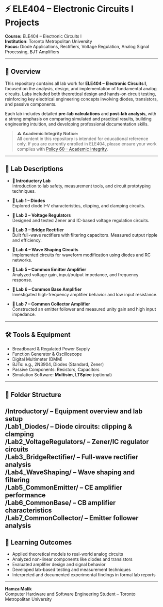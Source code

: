 # ⚡ ELE404 – Electronic Circuits I Projects

**Course:** ELE404 – Electronic Circuits I  
**Institution:** Toronto Metropolitan University  
**Focus:** Diode Applications, Rectifiers, Voltage Regulation, Analog Signal Processing, BJT Amplifiers  

---

## 📘 Overview

This repository contains all lab work for **ELE404 – Electronic Circuits I**, focused on the analysis, design, and implementation of fundamental analog circuits. Labs included both theoretical design and hands-on circuit testing, reinforcing key electrical engineering concepts involving diodes, transistors, and passive components.

Each lab includes detailed **pre-lab calculations** and **post-lab analysis**, with a strong emphasis on comparing simulated and practical results, building engineering intuition, and developing professional documentation skills.

> ⚠️ **Academic Integrity Notice:**  
All content in this repository is intended for educational reference only. If you are currently enrolled in ELE404, please ensure your work complies with [Policy 60 – Academic Integrity](https://www.torontomu.ca/senate/policies/pol60.pdf).

---

## 🧪 Lab Descriptions

- **🔹 Introductory Lab**  
  Introduction to lab safety, measurement tools, and circuit prototyping techniques.

- **🔹 Lab 1 – Diodes**  
  Explored diode I–V characteristics, clipping, and clamping circuits.

- **🔹 Lab 2 – Voltage Regulators**  
  Designed and tested Zener and IC-based voltage regulation circuits.

- **🔹 Lab 3 – Bridge Rectifier**  
  Built full-wave rectifiers with filtering capacitors. Measured output ripple and efficiency.

- **🔹 Lab 4 – Wave Shaping Circuits**  
  Implemented circuits for waveform modification using diodes and RC networks.

- **🔹 Lab 5 – Common Emitter Amplifier**  
  Analyzed voltage gain, input/output impedance, and frequency response.

- **🔹 Lab 6 – Common Base Amplifier**  
  Investigated high-frequency amplifier behavior and low input resistance.

- **🔹 Lab 7 – Common Collector Amplifier**  
  Constructed an emitter follower and measured unity gain and high input impedance.

---

## 🛠️ Tools & Equipment

- Breadboard & Regulated Power Supply  
- Function Generator & Oscilloscope  
- Digital Multimeter (DMM)  
- BJTs: e.g., 2N3904, Diodes (Standard, Zener)  
- Passive Components: Resistors, Capacitors  
- Simulation Software: **Multisim**, **LTSpice** (optional)

---

## 📁 Folder Structure
/Introductory/            – Equipment overview and lab setup  
/Lab1_Diodes/             – Diode circuits: clipping & clamping  
/Lab2_VoltageRegulators/  – Zener/IC regulator circuits  
/Lab3_BridgeRectifier/    – Full-wave rectifier analysis  
/Lab4_WaveShaping/        – Wave shaping and filtering  
/Lab5_CommonEmitter/      – CE amplifier performance  
/Lab6_CommonBase/         – CB amplifier characteristics  
/Lab7_CommonCollector/    – Emitter follower analysis  
---

## 🎯 Learning Outcomes

- Applied theoretical models to real-world analog circuits  
- Analyzed non-linear components like diodes and transistors  
- Evaluated amplifier design and signal behavior  
- Developed lab-based testing and measurement techniques  
- Interpreted and documented experimental findings in formal lab reports

---
**Hamza Malik**  
Computer Hardware and Software Engineering Student – Toronto Metropolitan University  
 







